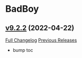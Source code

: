 # BadBoy

## [v9.2.2](https://github.com/funkydude/BadBoy/tree/v9.2.2) (2022-04-22)
[Full Changelog](https://github.com/funkydude/BadBoy/compare/v9.2.1...v9.2.2) [Previous Releases](https://github.com/funkydude/BadBoy/releases)

- bump toc  
